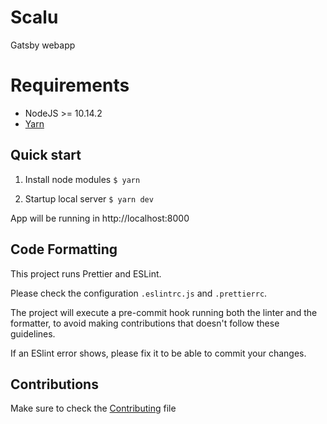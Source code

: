 # Scalu

Gatsby webapp

# Requirements

- NodeJS >= 10.14.2
- [Yarn](https://yarnpkg.com/)

## Quick start

1. Install node modules
   `$ yarn `

2. Startup local server
   `$ yarn dev`

App will be running in http://localhost:8000

## Code Formatting

This project runs Prettier and ESLint.

Please check the configuration `.eslintrc.js` and `.prettierrc`.

The project will execute a pre-commit hook running both the linter and the formatter, to avoid making contributions that doesn't follow these guidelines.

If an ESlint error shows, please fix it to be able to commit your changes.

## Contributions

Make sure to check the [Contributing](./.github/contributing.md) file

